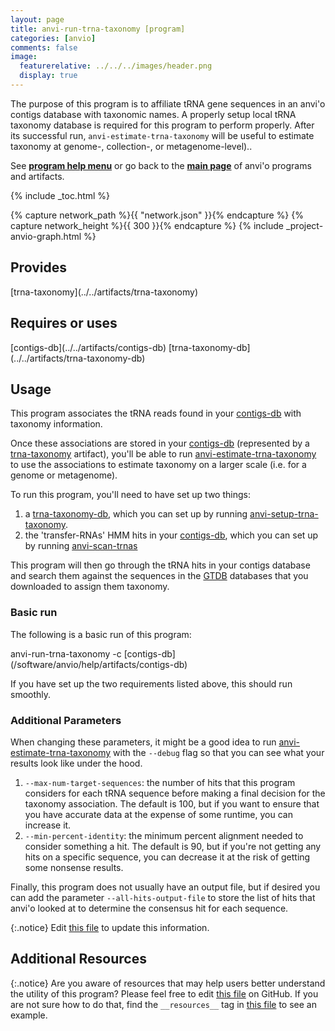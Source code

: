 ```yaml
---
layout: page
title: anvi-run-trna-taxonomy [program]
categories: [anvio]
comments: false
image:
  featurerelative: ../../../images/header.png
  display: true
---
```


The purpose of this program is to affiliate tRNA gene sequences in an anvi&#x27;o contigs database with taxonomic names. A properly setup local tRNA taxonomy database is required for this program to perform properly. After its successful run, `anvi-estimate-trna-taxonomy` will be useful to estimate taxonomy at genome-, collection-, or metagenome-level)..

See **[program help menu](../../../vignette#anvi-run-trna-taxonomy)** or go back to the **[main page](../../)** of anvi'o programs and artifacts.


{% include _toc.html %}
<div id="svg" class="subnetwork"></div>
{% capture network_path %}{{ "network.json" }}{% endcapture %}
{% capture network_height %}{{ 300 }}{% endcapture %}
{% include _project-anvio-graph.html %}


## Provides

<p style="text-align: left" markdown="1"><span class="artifact-p">[trna-taxonomy](../../artifacts/trna-taxonomy)</span></p>

## Requires or uses

<p style="text-align: left" markdown="1"><span class="artifact-r">[contigs-db](../../artifacts/contigs-db)</span> <span class="artifact-r">[trna-taxonomy-db](../../artifacts/trna-taxonomy-db)</span></p>

## Usage


This program associates the tRNA reads found in your <span class="artifact-n">[contigs-db](/software/anvio/help/artifacts/contigs-db)</span> with taxonomy information. 

Once these associations are stored in your <span class="artifact-n">[contigs-db](/software/anvio/help/artifacts/contigs-db)</span> (represented by a <span class="artifact-n">[trna-taxonomy](/software/anvio/help/artifacts/trna-taxonomy)</span> artifact), you'll be able to run <span class="artifact-n">[anvi-estimate-trna-taxonomy](/software/anvio/help/programs/anvi-estimate-trna-taxonomy)</span> to use the associations to estimate taxonomy on a larger scale (i.e. for a genome or metagenome). 

To run this program, you'll need to have set up two things: 
1. a <span class="artifact-n">[trna-taxonomy-db](/software/anvio/help/artifacts/trna-taxonomy-db)</span>, which you can set up by running <span class="artifact-n">[anvi-setup-trna-taxonomy](/software/anvio/help/programs/anvi-setup-trna-taxonomy)</span>.
2. the 'transfer-RNAs' HMM hits in your <span class="artifact-n">[contigs-db](/software/anvio/help/artifacts/contigs-db)</span>, which you can set up by running <span class="artifact-n">[anvi-scan-trnas](/software/anvio/help/programs/anvi-scan-trnas)</span>

This program will then go through the tRNA hits in your contigs database and search them against the sequences in the [GTDB](https://gtdb.ecogenomic.org/) databases that you downloaded to assign them taxonomy. 

### Basic run

The following is a basic run of this program: 

<div class="codeblock" markdown="1">
anvi&#45;run&#45;trna&#45;taxonomy &#45;c <span class="artifact&#45;n">[contigs&#45;db](/software/anvio/help/artifacts/contigs&#45;db)</span>
</div>

If you have set up the two requirements listed above, this should run smoothly. 

### Additional Parameters

When changing these parameters, it might be a good idea to run <span class="artifact-n">[anvi-estimate-trna-taxonomy](/software/anvio/help/programs/anvi-estimate-trna-taxonomy)</span> with the `--debug` flag so that you can see what your results look like under the hood. 

1. `--max-num-target-sequences`: the number of hits that this program considers for each tRNA sequence before making a final decision for the taxonomy association. The default is 100, but if you want to ensure that you have accurate data at the expense of some runtime, you can increase it. 
2. `--min-percent-identity`: the minimum percent alignment needed to consider something a hit.  The default is 90, but if you're not getting any hits on a specific sequence, you can decrease it at the risk of getting some nonsense results. 

Finally, this program does not usually have an output file, but if desired you can add the parameter `--all-hits-output-file` to store the list of hits that anvi'o looked at to determine the consensus hit for each sequence. 


{:.notice}
Edit [this file](https://github.com/merenlab/anvio/tree/master/anvio/docs/programs/anvi-run-trna-taxonomy.md) to update this information.


## Additional Resources



{:.notice}
Are you aware of resources that may help users better understand the utility of this program? Please feel free to edit [this file](https://github.com/merenlab/anvio/tree/master/bin/anvi-run-trna-taxonomy) on GitHub. If you are not sure how to do that, find the `__resources__` tag in [this file](https://github.com/merenlab/anvio/blob/master/bin/anvi-interactive) to see an example.
